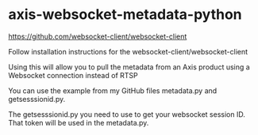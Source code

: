 # axis-websocket-metadata-python

https://github.com/websocket-client/websocket-client

Follow installation instructions for the websocket-client/websocket-client

Using this will allow you to pull the metadata from an Axis product using a Websocket connection instead of RTSP

You can use the example from my GitHub files metadata.py and getsesssionid.py.

The getsesssionid.py you need to use to get your websocket session ID.  That token will be used in the metadata.py.  
